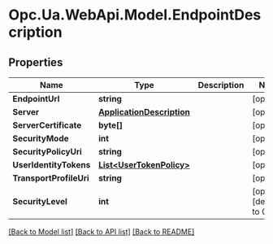 # Opc.Ua.WebApi.Model.EndpointDescription

## Properties

Name | Type | Description | Notes
------------ | ------------- | ------------- | -------------
**EndpointUrl** | **string** |  | [optional] 
**Server** | [**ApplicationDescription**](ApplicationDescription.md) |  | [optional] 
**ServerCertificate** | **byte[]** |  | [optional] 
**SecurityMode** | **int** |  | [optional] 
**SecurityPolicyUri** | **string** |  | [optional] 
**UserIdentityTokens** | [**List&lt;UserTokenPolicy&gt;**](UserTokenPolicy.md) |  | [optional] 
**TransportProfileUri** | **string** |  | [optional] 
**SecurityLevel** | **int** |  | [optional] [default to 0]

[[Back to Model list]](../README.md#documentation-for-models) [[Back to API list]](../README.md#documentation-for-api-endpoints) [[Back to README]](../README.md)

